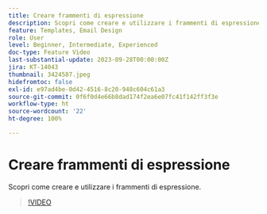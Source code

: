 ```yaml
---
title: Creare frammenti di espressione
description: Scopri come creare e utilizzare i frammenti di espressione.
feature: Templates, Email Design
role: User
level: Beginner, Intermediate, Experienced
doc-type: Feature Video
last-substantial-update: 2023-09-28T00:00:00Z
jira: KT-14043
thumbnail: 3424587.jpeg
hidefromtoc: false
exl-id: e97ad4be-0d42-4516-8c20-948c604c61a3
source-git-commit: 0f6f0d4e66b8dad174f2ea6e07fc41f142ff3f3e
workflow-type: ht
source-wordcount: '22'
ht-degree: 100%

---
```


# Creare frammenti di espressione

Scopri come creare e utilizzare i frammenti di espressione.

>[!VIDEO](https://video.tv.adobe.com/v/3424587/?learn=on)
